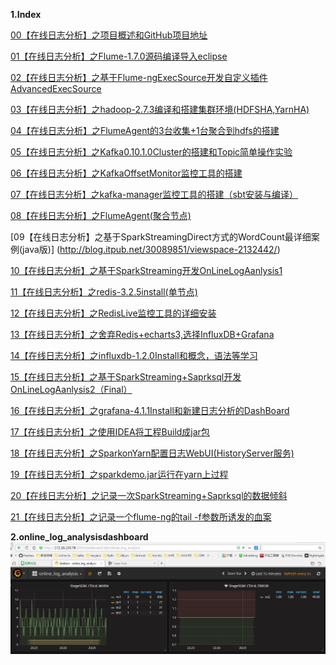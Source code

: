 **1.Index**

[00【在线日志分析】之项目概述和GitHub项目地址](http://blog.itpub.net/30089851/viewspace-2132037/)

[01【在线日志分析】之Flume-1.7.0源码编译导入eclipse](http://blog.itpub.net/30089851/viewspace-2131976/)

[02【在线日志分析】之基于Flume-ngExecSource开发自定义插件AdvancedExecSource](http://blog.itpub.net/30089851/viewspace-2131995/)

[03【在线日志分析】之hadoop-2.7.3编译和搭建集群环境(HDFSHA,YarnHA)](http://blog.itpub.net/30089851/viewspace-2132036/)

[04【在线日志分析】之FlumeAgent的3台收集+1台聚合到hdfs的搭建](http://blog.itpub.net/30089851/viewspace-2132043/)

[05【在线日志分析】之Kafka0.10.1.0Cluster的搭建和Topic简单操作实验](http://blog.itpub.net/30089851/viewspace-2132049/)

[06【在线日志分析】之KafkaOffsetMonitor监控工具的搭建](http://blog.itpub.net/30089851/viewspace-2132050/)

[07【在线日志分析】之kafka-manager监控工具的搭建（sbt安装与编译）	](http://blog.itpub.net/30089851/viewspace-2132052/)

[08【在线日志分析】之FlumeAgent(聚合节点)](http://blog.itpub.net/30089851/viewspace-2132060/)

[09【在线日志分析】之基于SparkStreamingDirect方式的WordCount最详细案例(java版)]	(http://blog.itpub.net/30089851/viewspace-2132442/)

[10【在线日志分析】之基于SparkStreaming开发OnLineLogAanlysis1](http://blog.itpub.net/30089851/viewspace-2132443/)

[11【在线日志分析】之redis-3.2.5install(单节点)](http://blog.itpub.net/30089851/viewspace-2132446/)

[12【在线日志分析】之RedisLive监控工具的详细安装](http://blog.itpub.net/30089851/viewspace-2132455/)

[13【在线日志分析】之舍弃Redis+echarts3,选择InfluxDB+Grafana](http://blog.itpub.net/30089851/viewspace-2133320/)

[14【在线日志分析】之influxdb-1.2.0Install和概念，语法等学习](http://blog.itpub.net/30089851/viewspace-2133323/)

[15【在线日志分析】之基于SparkStreaming+Saprksql开发OnLineLogAanlysis2（Final）	](http://blog.itpub.net/30089851/viewspace-2133325/)

[16【在线日志分析】之grafana-4.1.1Install和新建日志分析的DashBoard](http://blog.itpub.net/30089851/viewspace-2133327/)

[17【在线日志分析】之使用IDEA将工程Build成jar包](http://blog.itpub.net/30089851/viewspace-2133861/)

[18【在线日志分析】之SparkonYarn配置日志WebUI(HistoryServer服务)](http://blog.itpub.net/30089851/viewspace-2133897/)

[19【在线日志分析】之sparkdemo.jar运行在yarn上过程](http://blog.itpub.net/30089851/viewspace-2133917/)

[20【在线日志分析】之记录一次SparkStreaming+Saprksql的数据倾斜](http://blog.itpub.net/30089851/viewspace-2133918/)

[21【在线日志分析】之记录一个flume-ng的tail -f参数所诱发的血案](http://blog.itpub.net/30089851/viewspace-2134067/)

**2.online_log_analysisdashboard**
![online_log_analysisdashboard](https://github.com/Hackeruncle/OnlineLogAnalysis/blob/master/raw/master/screenshots/DashBoard_Demo.jpg)
